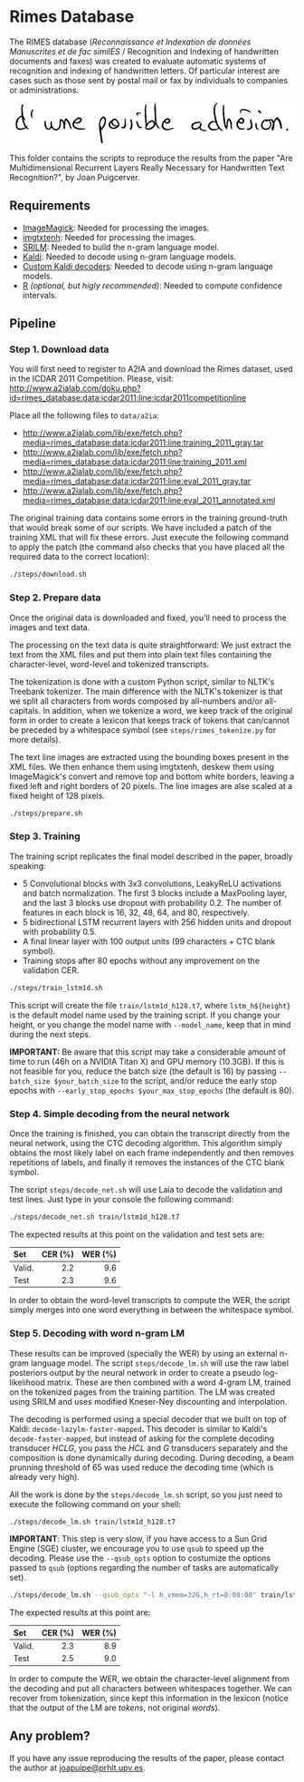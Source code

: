 # Rimes Database

The RIMES database (_Reconnaissance et Indexation de données Manuscrites et de_
_fac similÉS_ / Recognition and Indexing of handwritten documents and faxes) was
created to evaluate automatic systems of recognition and indexing of handwritten
letters. Of particular interest are cases such as those sent by postal mail or fax
by individuals to companies or administrations.

![Example](train2011-2-03.jpg)

This folder contains the scripts to reproduce the results from the paper
"Are Multidimensional Recurrent Layers Really Necessary for Handwritten Text Recognition?", by Joan Puigcerver.

## Requirements
- [ImageMagick](https://www.imagemagick.org/):
  Needed for processing the images.
- [imgtxtenh](https://github.com/mauvilsa/imgtxtenh):
  Needed for processing the images.
- [SRILM](http://www.speech.sri.com/projects/srilm/):
  Needed to build the n-gram language model.
- [Kaldi](https://github.com/kaldi-asr/kaldi):
  Needed to decode using n-gram language models.
- [Custom Kaldi decoders](https://github.com/jpuigcerver/kaldi-decoders):
  Needed to decode using n-gram language models.
- [R](https://www.r-project.org/) _(optional, but higly recommended)_:
  Needed to compute confidence intervals.

## Pipeline

### Step 1. Download data

You will first need to register to A2IA and download the Rimes dataset, used in
the ICDAR 2011 Competition. Please, visit:
http://www.a2ialab.com/doku.php?id=rimes_database:data:icdar2011:line:icdar2011competitionline

Place all the following files to `data/a2ia`:

- http://www.a2ialab.com/lib/exe/fetch.php?media=rimes_database:data:icdar2011:line:training_2011_gray.tar
- http://www.a2ialab.com/lib/exe/fetch.php?media=rimes_database:data:icdar2011:line:training_2011.xml
- http://www.a2ialab.com/lib/exe/fetch.php?media=rimes_database:data:icdar2011:line:eval_2011_gray.tar
- http://www.a2ialab.com/lib/exe/fetch.php?media=rimes_database:data:icdar2011:line:eval_2011_annotated.xml

The original training data contains some errors in the training ground-truth
that would break some of our scripts. We have included a patch of the training
XML that will fix these errors. Just execute the following command to apply
the patch (the command also checks that you have placed all the required data
to the correct location):

```bash
./steps/download.sh
```

### Step 2. Prepare data

Once the original data is downloaded and fixed, you'll need to process the
images and text data.

The processing on the text data is quite straightforward: We just extract the
text from the XML files and put them into plain text files containing the
character-level, word-level and tokenized transcripts.

The tokenization is done with a custom Python script, similar to NLTK's
Treebank tokenizer. The main difference with the NLTK's tokenizer is that
we split all characters from words composed by all-numbers and/or all-capitals.
In addition, when we tokenize a word, we keep track of the original form in
order to create a lexicon that keeps track of tokens that can/cannot be preceded
by a whitespace symbol (see `steps/rimes_tokenize.py` for more details).

The text line images are extracted using the bounding boxes present in the XML
files. We then enhance them using imgtxtenh, deskew them using ImageMagick's
convert and remove top and bottom white borders, leaving a fixed left and right
borders of 20 pixels. The line images are alse scaled at a fixed height of 128
pixels.

```bash
./steps/prepare.sh
```

### Step 3. Training

The training script replicates the final model described in the paper,
broadly speaking:

- 5 Convolutional blocks with 3x3 convolutions, LeakyReLU activations
  and batch normalization. The first 3 blocks include a MaxPooling layer,
  and the last 3 blocks use dropout with probability 0.2. The number of
  features in each block is 16, 32, 48, 64, and 80, respectively.
- 5 bidirectional LSTM recurrent layers with 256 hidden units and dropout with
  probability 0.5.
- A final linear layer with 100 output units (99 characters + CTC blank symbol).
- Training stops after 80 epochs without any improvement on the validation
  CER.

```bash
./steps/train_lstm1d.sh
```

This script will create the file `train/lstm1d_h128.t7`, where
`lstm_h${height}` is the default model name used by the training script.
If you change your height, or you change the model name with `--model_name`,
keep that in mind during the next steps.

__IMPORTANT:__ Be aware that this script may take a considerable amount of time
to run (46h on a NVIDIA Titan X) and GPU memory (10.3GB). If this is not
feasible for you, reduce the batch size (the default is 16) by passing
`--batch_size $your_batch_size` to the script, and/or reduce the early stop
epochs with `--early_stop_epochs $your_max_stop_epochs` (the default is 80).

### Step 4. Simple decoding from the neural network

Once the training is finished, you can obtain the transcript directly from
the neural network, using the CTC decoding algorithm. This algorithm simply
obtains the most likely label on each frame independently and then removes
repetitions of labels, and finally it removes the instances of the CTC blank
symbol.

The script `steps/decode_net.sh` will use Laia to decode the validation and
test lines. Just type in your console the following command:

```bash
./steps/decode_net.sh train/lstm1d_h128.t7
```

The expected results at this point on the validation and test sets are:

| Set    | CER (%) | WER (%) |
|:------ | -------:| -------:|
| Valid. | 2.2     | 9.6     |
| Test   | 2.3     | 9.6     |

In order to obtain the word-level transcripts to compute the WER, the script
simply merges into one word everything in between the whitespace symbol.

### Step 5. Decoding with word n-gram LM

These results can be improved (specially the WER) by using an external n-gram
language model. The script `steps/decode_lm.sh` will use the raw label
posteriors output by the neural network in order to create a pseudo
log-likelihood matrix. These are then combined with a word 4-gram LM, trained
on the tokenized pages from the training partition. The LM was created using
SRILM and uses modified Kneser-Ney discounting and interpolation.

The decoding is performed using a special decoder that we built on top of
Kaldi: `decode-lazylm-faster-mapped`. This decoder is similar to Kaldi's
`decode-faster-mapped`, but instead of asking for the complete decoding
transducer _HCLG_, you pass the _HCL_ and _G_ transducers separately and the
composition is done dynamically during decoding. During decoding, a beam
prunning threshold of 65 was used reduce the decoding time
(which is already very high).

All the work is done by the `steps/decode_lm.sh` script, so you just need
to execute the following command on your shell:

```bash
./steps/decode_lm.sh train/lstm1d_h128.t7
```

__IMPORTANT__: This step is very slow, if you have access to a Sun Grid Engine
(SGE) cluster, we encourage you to use `qsub` to speed up the decoding.
Please use the `--qsub_opts` option to costumize the options passed to `qsub`
(options regarding the number of tasks are automatically set).

```bash
./steps/decode_lm.sh --qsub_opts "-l h_vmem=32G,h_rt=8:00:00" train/lstm1d_h128.t7
```

The expected results at this point are:

| Set    | CER (%) | WER (%) |
|:------ | -------:| -------:|
| Valid. | 2.3     | 8.9     |
| Test   | 2.5     | 9.0     |

In order to compute the WER, we obtain the character-level alignment from
the decoding and put all characters between whitespaces together. We can
recover from tokenization, since kept this information in the lexicon
(notice that the output of the LM are _tokens_, not original _words_).

## Any problem?

If you have any issue reproducing the results of the paper, please contact the
author at joapuipe@prhlt.upv.es.
